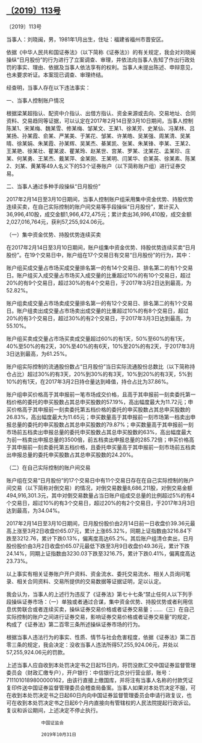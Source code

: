 ## [〔2019〕113号](http://www.csrc.gov.cn/pub/zjhpublic/G00306212/202001/t20200113_369610.htm)



















〔2019〕113号

 

当事人：刘晓闽，男，1981年1月出生，住址：福建省福州市晋安区。

依据《中华人民共和国证券法》（以下简称《证券法》）的有关规定，我会对刘晓闽操纵“日月股份”的行为进行了立案调查、审理，并依法向当事人告知了作出行政处罚的事实、理由、依据及当事人依法享有的权利。当事人未提出陈述、申辩意见，也未要求听证。本案现已调查、审理终结。

经查明，当事人存在以下违法事实：

一、当事人控制账户情况

根据梁某超指认、配资中介指认、出借方指认、资金来源或去向、交易地址、合同资料、交易趋同等证据，可以认定在2017年2月14日至3月10日期间，当事人控制陈某1、宋某梅、魏某雪、修某梅、邹某文、王某1、徐某芳、史某仙、冯某林、吕某扬、孙某霞、俞某、严某美、于某花、邹某、许某皓、吴某强、周某清、吴某晴、徐某娟、朱某霞、孙某辉、吴某杰、綦某凯、张某、朱某锋、李某、王某2、王某艳、徐某壮、瞿某波、瞿某玲、赵某世、宫某、罗某、沈某花、孟某珍、庄某、何某勇、王某杰、戴某萍、金某刚、王某明、闫某华、俞某英、徐某素、陈某2、刘某、黄某等49人名义下的53个证券账户（以下简称账户组）进行证券交易。

二、当事人通过多种手段操纵“日月股份”

2017年2月14日至3月10日期间，当事人控制账户组采用集中资金优势、持股优势连续买卖，在自己实际控制的账户间交易等手段操纵“日月股份”，累计买入36,996,410股，成交金额1,966,472,475元；累计卖出36,996,410股，成交金额2,027,016,764元，获利57,255,924.06元。

  （一）集中资金优势、持股优势连续买卖

在2017年2月14日至3月10日期间，账户组集中资金优势、持股优势连续买卖“日月股份”。在19个交易日中，账户组在17个交易日有交易“日月股份”的行为，其中：

账户组买成交量占市场买成交量排名第一的有14个交易日、排名第二的有1个交易日。账户组买入成交量占市场买入成交量的比重超过10%的有10个交易日，超过20%的有9个交易日，超过30%的有4个交易日，于2017年3月2日达到最高，为52.82%。

账户组卖成交量占市场卖成交量排名第一的有12个交易日、排名第二的有1个交易日。账户组卖出成交量占市场卖出成交量的比重超过10%的有8个交易日，超过20%的有3个交易日，超过30%的有2个交易日，于2017年3月3日达到最高，为55.10%。

账户组买卖成交量占市场买卖成交量超过60%的有1天，50%至60%的有1天，40%至50%的有2天，30%至40%的有6天，10%至20%的有2天，于2017年3月3日达到最高，为61.25%。

账户组实际控制的流通股份数占“日月股份”当日实际流通股份总数比（以下简称持仓占比）超过30%的有3天，20%到30%的有3天，10%到20%的有3天，5%到10%的有1天，在2017年3月2日持仓量达到峰值，持仓占比为37.86%。

  账户组申买价格高于其申报前一笔市场成交价格，且高于其申报前一刻卖委托第一档价格的委托的申买股数占其总申买股数的57.19%，高出幅度最大为11.72元；申买价格高于其申报前一刻卖委托第五档价格的委托的申买股数占其总申买股数的26.83%，高出幅度最大为11.65元；申买数量高于其申报前一刻市场第一档卖出申报总量的委托的申买股数占其总申买股数的79.87%；申买数量高于其申报前一刻市场前五档卖出申报总量的委托申买股数占其总申买股数的63%，高出幅度最大为前一档卖出申报总量的3500倍，前五档卖出申报总量的285.72倍；申买价格高于其申报前一刻卖委托第五档价格，且委托申买量高于其申报前一刻市场前五档卖出申报总量的委托申买股数占其总申买股数的24.20%。

  （二）在自己实际控制的账户间交易

账户组在交易“日月股份”的17个交易日中有11个交易日存在在自己实际控制的账户间交易（以下简称对倒交易）的情况，对倒交易数量8,686,211股，对倒交易金额494,916,301.3元，其中对倒交易数量占当日账户组成交总量的比例超过5%的有4个交易日，超过10%的有3个交易日，超过20%的有2个交易日，于2017年3月3日达到最高，为34.04%。

2017年2月14日至3月10日期间，日月股份股价由2月14日前一日收盘价39.36元最高上涨至3月2日收盘价65.07元，累计上涨65.32%，同期上证指数由3216.84下跌至3212.76，累计下跌0.13%，偏离度高达65.2%。其后账户组清仓卖出，日月股份股价由3月2日收盘价65.07元最低下跌至3月9日收盘价49.36元，累计下跌24.14%，同期上证指数由3230.03下跌至3216.75，累计下跌0.41%，偏离度高达23.73%。

以上事实有相关证券账户开户资料、资金流水、委托交易流水、相关人员询问笔录、相关合同资料、交易所提供的交易数据等证据证明，足以认定。

我会认为，当事人的上述行为违反了《证券法》第七十七条“禁止任何人以下列手段操纵证券市场：（一）单独或者通过合谋，集中资金优势、持股优势或者利用信息优势联合或者连续买卖，操纵证券交易价格或者证券交易量；……（三）在自己实际控制的账户之间进行证券交易，影响证券交易价格或者证券交易量”的规定，构成了《证券法》第二百零三条所述操纵证券市场的行为。

根据当事人违法行为的事实、性质、情节与社会危害程度，依据《证券法》第二百零三条的规定，我会决定：没收当事人违法所得57,255,924.06元，并处以57,255,924.06元的罚款。

上述当事人应自收到本处罚决定书之日起15日内，将罚没款汇交中国证券监督管理委员会（财政汇缴专户），开户银行：中信银行北京分行营业部，账号：7111010189800000162，由该行直接上缴国库，并将注有当事人名称的付款凭证复印件送中国证券监督管理委员会稽查局备案。当事人如果对本处罚决定不服，可在收到本处罚决定书之日起60日内向中国证券监督管理委员会申请行政复议，也可在收到本处罚决定书之日起6个月内直接向有管辖权的人民法院提起行政诉讼。复议和诉讼期间，上述决定不停止执行。

 

 

                 中国证监会 

                 2019年10月31日